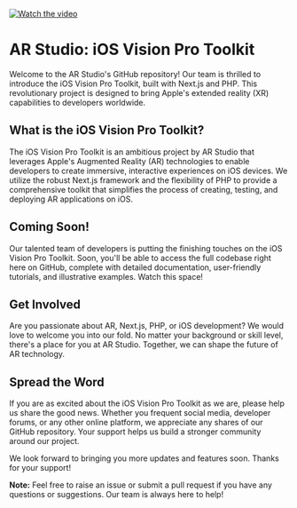 [![Watch the video](https://img.mytsi.org/i/qFCp116.png)](https://www.youtube.com/watch?v=WvmDURmIV4U)

# AR Studio: iOS Vision Pro Toolkit

Welcome to the AR Studio's GitHub repository! Our team is thrilled to introduce the iOS Vision Pro Toolkit, built with Next.js and PHP. This revolutionary project is designed to bring Apple's extended reality (XR) capabilities to developers worldwide. 

## What is the iOS Vision Pro Toolkit?

The iOS Vision Pro Toolkit is an ambitious project by AR Studio that leverages Apple's Augmented Reality (AR) technologies to enable developers to create immersive, interactive experiences on iOS devices. We utilize the robust Next.js framework and the flexibility of PHP to provide a comprehensive toolkit that simplifies the process of creating, testing, and deploying AR applications on iOS.

## Coming Soon!

Our talented team of developers is putting the finishing touches on the iOS Vision Pro Toolkit. Soon, you'll be able to access the full codebase right here on GitHub, complete with detailed documentation, user-friendly tutorials, and illustrative examples. Watch this space!

## Get Involved

Are you passionate about AR, Next.js, PHP, or iOS development? We would love to welcome you into our fold. No matter your background or skill level, there's a place for you at AR Studio. Together, we can shape the future of AR technology.

## Spread the Word

If you are as excited about the iOS Vision Pro Toolkit as we are, please help us share the good news. Whether you frequent social media, developer forums, or any other online platform, we appreciate any shares of our GitHub repository. Your support helps us build a stronger community around our project.

We look forward to bringing you more updates and features soon. Thanks for your support!

**Note:** Feel free to raise an issue or submit a pull request if you have any questions or suggestions. Our team is always here to help!

